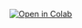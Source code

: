 [![Open in Colab](https://colab.research.google.com/assets/colab-badge.svg)](https://colab.research.google.com/github/Maidangtapcode/cancer_pathonet/blob/main/my_notebook.ipynb)
